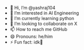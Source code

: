 - 👋 Hi, I’m @yashraj104
- 👀 I’m interested in AI Engineering 
- 🌱 I’m currently learning python 
- 💞️ I’m looking to collaborate on X
- 📫 How to reach me GitHub 
- 😄 Pronouns: he/him
- ⚡ Fun fact: idk🙂

<!---
yashraj104/yashraj104 is a ✨ special ✨ repository because its `README.md` (this file) appears on your GitHub profile.
You can click the Preview link to take a look at your changes.
--->
